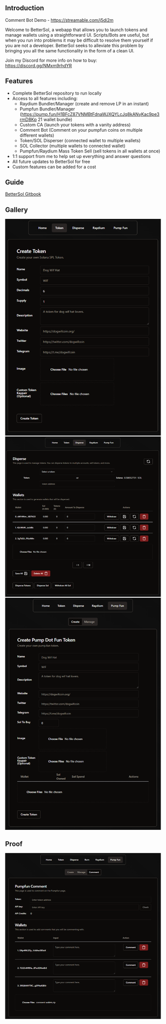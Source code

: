 ## Introduction

Comment Bot Demo - https://streamable.com/j5di2m

Welcome to BetterSol, a webapp that allows you to launch tokens and manage wallets using a straightforward UI. Scripts/Bots are useful, but when you run into problems it may be difficult to resolve them yourself if you are not a developer. BetterSol seeks to alleviate this problem by bringing you all the same functionality in the form of a clean UI.

Join my Discord for more info on how to buy: https://discord.gg/NMxm9rhdYR

## Features

- Complete BetterSol repository to run locally
- Access to all features including: 
  - Raydium Bundler/Manager (create and remove LP in an instant)
  - Pumpfun Bundler/Manager (https://pump.fun/H1BFcZ87VNMBtFdnaWJXQYLcJq8kANyKac9pe3rmD8Kp 21 wallet bundle)
  - Custom CA (launch your tokens with a vanity address)
  - Comment Bot (Comment on your pumpfun coins on multiple different wallets)
  - Token/SOL Disperser (connected wallet to multiple wallets)
  - SOL Collector (multiple wallets to connected wallet)
  - Pumpfun/Raydium Mass Token Sell (sell tokens in all wallets at once)
- 1:1 support from me to help set up everything and answer questions
- All future updates to BetterSol for free
- Custom features can be added for a cost


## Guide

[BetterSol Gitbook](https://notarealhen.gitbook.io/better-sol)

## Gallery
![Token Card](https://github.com/notarealhen/pumpfun-bundler/blob/main/token-create.png)
![Disperse Card](https://github.com/notarealhen/pumpfun-bundler/blob/main/disperse.png)
![PumpFun Card](https://github.com/notarealhen/pumpfun-bundler/blob/main/pumpfun-bundle.png)

## Proof
![Commment Tab](https://github.com/notarealhen/pumpfun-comment-bot/blob/main/comment-pumpfun.png)
